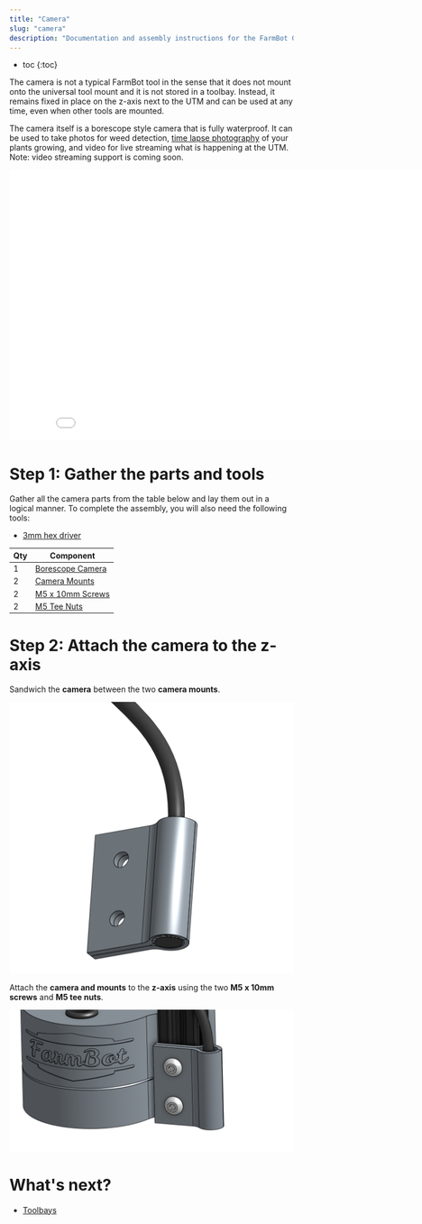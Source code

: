 ```yaml
---
title: "Camera"
slug: "camera"
description: "Documentation and assembly instructions for the FarmBot Genesis camera"
---
```


* toc
{:toc}

The camera is not a typical FarmBot tool in the sense that it does not mount onto the universal tool mount and it is not stored in a toolbay. Instead, it remains fixed in place on the z-axis next to the UTM and can be used at any time, even when other tools are mounted.

The camera itself is a borescope style camera that is fully waterproof. It can be used to take photos for weed detection, [time lapse photography](../../Extras/mods/take-time-lapse-plant-photography.md) of your plants growing, and video for live streaming what is happening at the UTM. Note: video streaming support is coming soon.

<iframe class="embedly-embed" src="//cdn.embedly.com/widgets/media.html?src=https%3A%2F%2Fwww.youtube.com%2Fembed%2F-6rKclV82EQ%3Ffeature%3Doembed&url=http%3A%2F%2Fwww.youtube.com%2Fwatch%3Fv%3D-6rKclV82EQ&image=https%3A%2F%2Fi.ytimg.com%2Fvi%2F-6rKclV82EQ%2Fhqdefault.jpg&key=02466f963b9b4bb8845a05b53d3235d7&type=text%2Fhtml&schema=youtube" width="854" height="480" scrolling="no" frameborder="0" allowfullscreen></iframe>



# Step 1: Gather the parts and tools

Gather all the camera parts from the table below and lay them out in a logical manner. To complete the assembly, you will also need the following tools:

* [3mm hex driver](../../Extras/bom/miscellaneous.md#3mm-hex-driver)

|Qty                           |Component                     |
|------------------------------|------------------------------|
|1                             |[Borescope Camera](../../Extras/bom/electronics-and-wiring.md#borescope-camera)
|2                             |[Camera Mounts](../../Extras/bom/plastic-parts.md#camera-mounts)
|2                             |[M5 x 10mm Screws](../../Extras/bom/fasteners-and-hardware.md#m5-x-10mm-screws)
|2                             |[M5 Tee Nuts](../../Extras/bom/fasteners-and-hardware.md#m5-tee-nuts)



# Step 2: Attach the camera to the z-axis

Sandwich the **camera** between the two **camera mounts**.

![Screen Shot 2017-10-04 at 6.02.58 PM.png](_images/Screen_Shot_2017-10-04_at_6.02.58_PM.png)

Attach the **camera and mounts** to the **z-axis** using the two **M5 x 10mm screws** and **M5 tee nuts**.

![Screen Shot 2017-10-04 at 6.08.22 PM.png](_images/Screen_Shot_2017-10-04_at_6.08.22_PM.png)


# What's next?

 * [Toolbays](toolbays.md)
